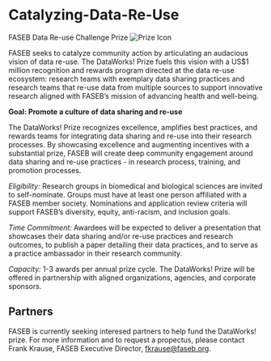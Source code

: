# Catalyzing-Data-Re-Use
FASEB Data Re-use Challenge Prize
![Prize Icon](https://user-images.githubusercontent.com/90872869/133942159-03fc1d2e-a386-4d18-9fea-ba643fc6a1e6.png "FASEB DataWorks! Challenge Prize Icon")

FASEB seeks to catalyze community action by articulating an audacious vision of data re-use.  The DataWorks! Prize fuels this vision with a US$1 million recognition and rewards program directed at the data re-use ecosystem: research teams with exemplary data sharing practices and research teams that re-use data from multiple sources to support innovative research aligned with FASEB’s mission of advancing health and well-being.

**Goal:  Promote a culture of data sharing and re-use**

The DataWorks! Prize recognizes excellence, amplifies best practices, and rewards teams for integrating data sharing and re-use into their research processes.  By showcasing excellence and augmenting incentives with a substantial prize, FASEB will create deep community engagement around  data sharing and re-use practices - in research process, training, and promotion processes. 

*Eligibility:* Research groups in biomedical and biological sciences are invited to self-nominate. Groups must have at least one person affiliated with a FASEB member society. Nominations and application review criteria will support FASEB’s diversity, equity, anti-racism, and inclusion goals.  

*Time Commitment:*  Awardees will be expected to deliver a presentation that showcases their data sharing and/or re-use practices and research outcomes, to publish a paper detailing their data practices, and to serve as a practice ambassador in their research community. 

*Capacity:*  1-3 awards per annual prize cycle. The DataWorks! Prize will be offered in partnership with aligned organizations, agencies, and corporate sponsors. 

## Partners

FASEB is currently seeking interesed partners to help fund the DataWorks! prize.  For more information and to request a propectus, please contact Frank Krause, FASEB Executive Director, fkrause@faseb.org. 
